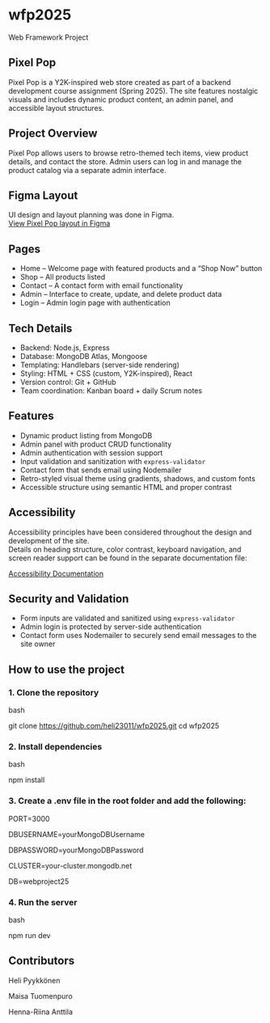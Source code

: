 # wfp2025
Web Framework Project

## Pixel Pop

Pixel Pop is a Y2K-inspired web store created as part of a backend development course assignment (Spring 2025). The site features nostalgic visuals and includes dynamic product content, an admin panel, and accessible layout structures.

## Project Overview

Pixel Pop allows users to browse retro-themed tech items, view product details, and contact the store. Admin users can log in and manage the product catalog via a separate admin interface.

## Figma Layout

UI design and layout planning was done in Figma.  
[View Pixel Pop layout in Figma](https://www.figma.com/design/69GRyqOIXY44lL3cc8al9n/B%C3%A4ckenderit?node-id=0-1)

## Pages

- Home – Welcome page with featured products and a “Shop Now” button
- Shop – All products listed
- Contact – A contact form with email functionality
- Admin – Interface to create, update, and delete product data
- Login – Admin login page with authentication

## Tech Details

- Backend: Node.js, Express
- Database: MongoDB Atlas, Mongoose
- Templating: Handlebars (server-side rendering)
- Styling: HTML + CSS (custom, Y2K-inspired), React
- Version control: Git + GitHub
- Team coordination: Kanban board + daily Scrum notes

## Features

- Dynamic product listing from MongoDB
- Admin panel with product CRUD functionality
- Admin authentication with session support
- Input validation and sanitization with `express-validator`
- Contact form that sends email using Nodemailer
- Retro-styled visual theme using gradients, shadows, and custom fonts
- Accessible structure using semantic HTML and proper contrast

## Accessibility

Accessibility principles have been considered throughout the design and development of the site.  
Details on heading structure, color contrast, keyboard navigation, and screen reader support can be found in the separate documentation file:

[Accessibility Documentation](./accessibility.md)


## Security and Validation

- Form inputs are validated and sanitized using `express-validator`
- Admin login is protected by server-side authentication
- Contact form uses Nodemailer to securely send email messages to the site owner

## How to use the project


### 1. Clone the repository

bash

git clone https://github.com/heli23011/wfp2025.git
cd wfp2025

### 2. Install dependencies

bash

npm install

### 3. Create a .env file in the root folder and add the following:

PORT=3000

DBUSERNAME=yourMongoDBUsername

DBPASSWORD=yourMongoDBPassword

CLUSTER=your-cluster.mongodb.net

DB=webproject25

### 4. Run the server

bash

npm run dev

## Contributors

Heli Pyykkönen

Maisa Tuomenpuro 

Henna-Riina Anttila 

